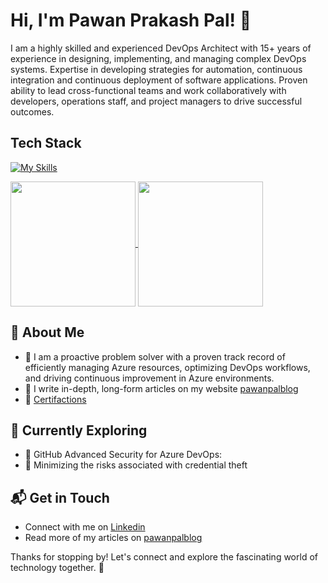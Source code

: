 # Hi, I'm Pawan Prakash Pal! 👋

I am a highly skilled and experienced DevOps Architect with 15+ years of experience in designing, implementing, and managing complex DevOps systems. Expertise in developing strategies for automation, continuous integration and continuous deployment of software applications. Proven ability to lead cross-functional teams and work collaboratively with developers, operations staff, and project managers to drive successful outcomes.

## Tech Stack
[![My Skills](https://skillicons.dev/icons?i=azure,terraform,ansible,cs,docker,kubernetes,dotnet,py,git,github,githubactions,powershell,html,css,react,js,jquery,vscode,visualstudio)](https://skillicons.dev)

<a href="https://github.com/pawanprakashpal/github-readme-stats">
  <img height=200 align="center" src="https://github-readme-stats-git-master-pawanprakashpals-projects.vercel.app/api?username=pawanprakashpal&theme=radical&show_icons=true&hide_border=true&count_private=true" />
</a>
<a href="https://github.com/pawanprakashpal/convoychat">
  <img height=200 align="center" src="https://github-readme-stats-git-master-pawanprakashpals-projects.vercel.app/api/top-langs?username=pawanprakashpal&layout=compact&langs_count=10&card_width=350" />
</a>

## 🚀 About Me

- 🔭 I am a proactive problem solver with a proven track record of efficiently managing Azure resources, optimizing DevOps workflows, and driving continuous improvement in Azure environments.
- 📝 I write in-depth, long-form articles on my website [pawanpalblog](https://pawanpalblog.wordpress.com/)
- 📝 [Certifactions](https://learn.microsoft.com/en-us/users/pawanpal/transcript/76py2aozgl6r146?tab=credentials-tab)

## 🌱 Currently Exploring
- 🚀 GitHub Advanced Security for Azure DevOps:
- 🚀 Minimizing the risks associated with credential theft

## 📬 Get in Touch

- Connect with me on [Linkedin](https://www.linkedin.com/in/pawanprakashpal/)
- Read more of my articles on [pawanpalblog](https://pawanpalblog.wordpress.com/)

Thanks for stopping by! Let's connect and explore the fascinating world of technology together. 🚀
